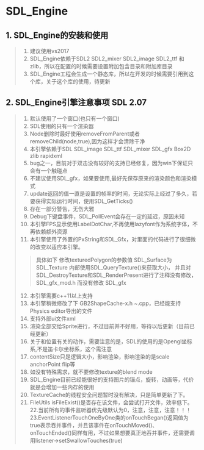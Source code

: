 # SDL_Engine

## 1. SDL_Engine的安装和使用
>1. 建议使用vs2017
>2. SDL_Engine依赖于SDL2 SDL2_mixer SDL2_image SDL2_ttf 和zlib，所以在配置的时候需要设置附加包含目录和附加库目录
>3. SDL_Engine工程会生成一个静态库，所以在开发的时候需要引用到这个库，关于这个库的使用，待更新

## 2. SDL_Engine引擎注意事项 SDL 2.07
>1. 默认使用了一个窗口(也只有一个窗口)
>2. SDL使用的只有一个渲染器
>3. Node删除时最好使用removeFromParent或者removeChild(node,true),因为这样才会清除干净
>4. 本引擎依赖于SDL SDL_image SDL_ttf SDL_mixer SDL_gfx Box2D zlib rapidxml
>5. bug之一，目前对于双击没有较好的支持已经修复，因为win下保证只会有一个触碰点
>6. 不建议使用SDL_gfx，如果要使用,最好先保存原来的渲染颜色和渲染模式
>7. update返回的值一直是设置的帧率的时间，无论实际上经过了多久，若要获得实际运行时间，使用SDL_GetTicks()
>8. 存在一部分警告，无伤大雅
>9. Debug下键盘事件，SDL_PollEvent会存在一定的延迟，原因未知
>10. 本引擎FPS显示使用LabelDotChar,不再使用lazyfont作为系统字体，不再依赖额外资源
>11. 本引擎使用了外置的PxString和SDL_Gfx，对里面的代码进行了很细微的改变以适应本引擎。
>>具体如下
>>修改texturedPolygon的参数值 SDL_Surface为SDL_Texture 内部使用SDL_QueryTexture()来获取大小，
>>并且对SDL_DestroyTexture和SDL_RenderPresent进行了注释没有修改，SDL_gfx_mod.h 而没有修改 SDL_gfx
>12. 本引擎需要c++11以上支持
>13. 本引擎稍微修改了下 GB2ShapeCache-x.h ~.cpp，已经能支持Physics editor导出的文件
>14. 支持外部ui文件xml
>15. 渲染全部交给Sprite进行，不过目前并不好用，等待以后更新（目前已经更新）
>16. 关于和位置有关的动作，需要注意的是，SDL的使用的是Opengl坐标系,不是笛卡尔坐标系，这个需注意
>17. contentSize只是逻辑大小，影响渲染，影响渲染的是scale anchorPoint flip等
>18. 如没有特殊需求，就不要修改texture的blend mode
>19. SDL_Engine目前已经能很好的支持图片的锚点，旋转，动画等，代价就是会增加一些内存的使用
>20. TextureCache的线程安全问题暂时没有解决，只是简单更新了下。
>21. FileUtils isFileExist()是否存在该文件，会尝试打开文件，效率低下。
>22.当前所有的事件监听器优先级默认为0，注意，注意，注意！！！
>23.EventListenerTouchOneByOne类的onTouchBegan()返回值为true表示吞并事件，并且该事件在onTouchMoved()、onTouchEnded()同样有用，不过如果想要真正地吞并事件，还需要调用listener->setSwallowTouches(true)
